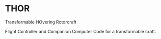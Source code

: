# THOR
Transformable HOvering Rotorcraft

Flight Controller and Companion Computer Code for a transformable craft.
